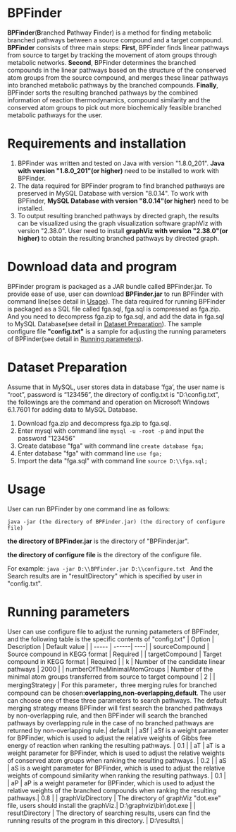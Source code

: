# BPFinder
**BPFinder**(**B**ranched **P**athway **F**inder) is a method for finding metabolic branched pathways between a source compound and a target compound.
**BPFinder** consists of three main steps: **First**, BPFinder finds linear pathways from source to target by tracking the movement of atom groups through metabolic networks. **Second**, BPFinder determines the branched compounds in the linear pathways based on the structure of the conserved atom groups from the source compound, and merges these linear pathways into branched metabolic pathways by the branched compounds. **Finally**, BPFinder sorts the resulting branched pathways by the combined information of reaction thermodynamics, compound similarity and the conserved atom groups to pick out more biochemically feasible branched metabolic pathways for the user.

# Requirements and installation
1. BPFinder was written and tested on Java with version "1.8.0_201". **Java with version "1.8.0_201"(or higher)** need to be installed to work with BPFinder.
2. The data required for BPFinder program to find branched pathways are preserved in MySQL Database with version "8.0.14". To work with BPFinder, **MySQL Database with version "8.0.14"(or higher)** need to be installed. 
3. To output resulting branched pathways by directed graph, the results can be visualized using the graph visualization software graphViz with version "2.38.0". User need to  install **graphViz with version "2.38.0"(or higher)** to obtain the resulting branched pathways by directed graph.

# Download data and program
BPFinder program is packaged as a JAR bundle called BPFinder.jar. To provide ease of use, user can download **BPFinder.jar** to run BPFinder with command line(see detail in <a  href="#1">Usage</a>).  The data required for running BPFinder is packaged as a SQL file called fga.sql, fga.sql is compressed as fga.zip. And you need to decompress fga.zip to fga.sql, and add the data in fga.sql to MySQL Database(see detail in <a href="#2">Dataset Preparation</a>). The sample configure file **"config.txt"** is a sample for adjusting the running parameters of BPFinder(see detail in <a  href="#3">Running parameters</a>).

# Dataset Preparation
<a name="2">Assume that in MySQL, user stores data in database ‘fga’, the user name is “root”, password is “123456”, the directory of config.txt is "D:\\config.txt", the followings are the command and operation on Microsoft Windows 6.1.7601</a> for adding data to MySQL Database.
1. Download fga.zip and decompress fga.zip to fga.sql.
2. Enter mysql with command line ``` mysql -u -root -p ``` and input the password "123456"
3. Create database "fga" with command line ```create database fga;```
4. Enter database "fga" with command line ```use fga;```
5. Import the data "fga.sql" with command line ```source D:\\fga.sql;```

# Usage
<a name="1">User can run BPFinder by one command line as follows:</a>

```java -jar (the directory of BPFinder.jar) (the directory of configure file) ```

**the directory of BPFinder.jar** is the directory of "BPFinder.jar".

**the directory of configure file** is the directory of the configure file.

For example: ```java -jar D:\\BPFinder.jar D:\\configure.txt ```
And the Search results are in "resultDirectory" which is specified by user in "config.txt".

# Running parameters
<a name="3">User can use configure file to adjust the running patameters of BPFinder, and the following table is the specific contents of "config.txt"</a>
| Option | Description | Default value |
| -----  | ------| ----|
| sourceCompound | Source compound in KEGG format | Required |
| targetCompound | Target compound in KEGG format | Required |
| k | Number of the candidate linear pathways | 2000 |
| numberOfTheMinimalAtomGroups | Number of the minimal atom groups transferred from source to target compound | 2 |
| mergingStrategy | For this parameter，three merging rules for branched compound can be chosen:**overlapping,non-overlapping,default**. The user can choose one of these three parameters to search pathways. The default merging strategy means BPFinder will first search the branched pathways by non-overlapping rule, and then BPFinder will search the branched pathways by overlapping rule in the case of no branched pathways are returned by non-overlapping rule.| default |
| aSf | aSf is a weight parameter for BPFinder, which is used to adjust the relative weights of Gibbs free energy of reaction when ranking the resulting pathways. | 0.1 |
| aT | aT is a weight parameter for BPFinder, which is used to adjust the relative weights of conserved atom groups when ranking the resulting pathways. | 0.2 |
| aS | aS is a weight parameter for BPFinder, which is used to adjust the relative weights of compound similarity when ranking the resulting pathways. | 0.1 |
| aP | aP is a weight parameter for BPFinder, which is used to adjust the relative weights of the branched compounds when ranking the resulting pathways.| 0.8 |
| graphVizDirectory | The directory of graphViz "dot.exe" file, users should install the graphViz.| D:\\graphviz\\bin\\dot.exe |
| resultDirectory | The directory of searching results, users can find the running results of the program in this directory. | D:\\results\\ |





